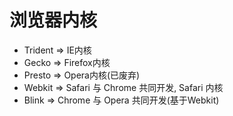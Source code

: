# 浏览器内核

* Trident   =>  IE内核
* Gecko     =>  Firefox内核
* Presto    =>  Opera内核(已废弃)
* Webkit    =>  Safari 与 Chrome 共同开发, Safari 内核
* Blink     =>  Chrome 与 Opera 共同开发(基于Webkit)